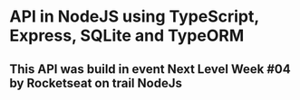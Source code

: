 # API in NodeJS using TypeScript, Express, SQLite and TypeORM

## This API was build in event Next Level Week #04 by Rocketseat on trail NodeJs
